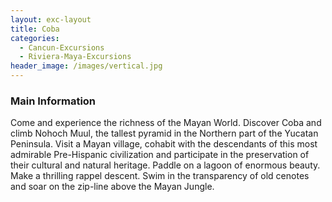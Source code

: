 ```yaml
---
layout: exc-layout
title: Coba
categories:
  - Cancun-Excursions
  - Riviera-Maya-Excursions
header_image: /images/vertical.jpg
---
```

### Main Information

Come and experience the richness of the Mayan World. Discover Coba and climb Nohoch Muul, the tallest pyramid in the Northern part of the Yucatan Peninsula. Visit a Mayan village, cohabit with the descendants of this most admirable Pre-Hispanic civilization and participate in the preservation of their cultural and natural heritage. Paddle on a lagoon of enormous beauty. Make a thrilling rappel descent. Swim in the transparency of old cenotes and soar on the zip-line above the Mayan Jungle.